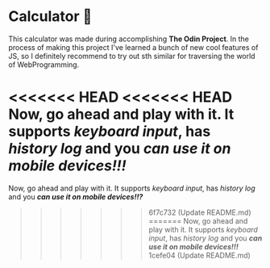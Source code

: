 # Calculator :ghost:

This calculator was made during accomplishing **The Odin Project**. In the process of making this project I've learned a bunch of new cool features of JS, so I definitely recommend to try out sth similar for traversing the world of WebProgramming.

<<<<<<< HEAD
<<<<<<< HEAD
Now, go ahead and play with it. It supports *keyboard input*, has *history log* and you ***can use it on mobile devices!!!***
=======
Now, go ahead and play with it. It supports _keyboard input_, has _history log_ and you **_can use it on mobile devices!!?_**
>>>>>>> 6f7c732 (Update README.md)
=======
Now, go ahead and play with it. It supports _keyboard input_, has _history log_ and you **_can use it on mobile devices!!!_**
>>>>>>> 1cefe04 (Update README.md)
